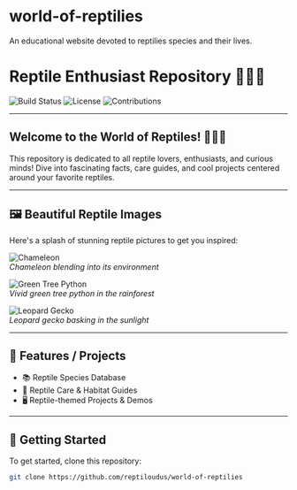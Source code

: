 # world-of-reptilies
An educational website devoted to reptilies species and their lives.

# Reptile Enthusiast Repository 🦎🐍🦖

![Build Status](https://img.shields.io/github/workflow/status/yourusername/yourrepository/Build)
![License](https://img.shields.io/github/license/yourusername/yourrepository)
![Contributions](https://img.shields.io/badge/contributions-welcome-brightgreen)

---

## Welcome to the World of Reptiles! 🐍🦎🦖

This repository is dedicated to all reptile lovers, enthusiasts, and curious minds! Dive into fascinating facts, care guides, and cool projects centered around your favorite reptiles.

---

## 🖼️ Beautiful Reptile Images

Here's a splash of stunning reptile pictures to get you inspired:

![Chameleon](https://images.unsplash.com/photo-1597297444445-2c84b1d8e4b7)  
*Chameleon blending into its environment*

![Green Tree Python](https://images.unsplash.com/photo-1601758123923-2f7b7bde8b8f)  
*Vivid green tree python in the rainforest*

![Leopard Gecko](https://images.unsplash.com/photo-1604362467530-1f9d9c04b4d4)  
*Leopard gecko basking in the sunlight*

---

## 🔧 Features / Projects

- 📚 Reptile Species Database
- 🧬 Reptile Care & Habitat Guides
- 🖥️ Reptile-themed Projects & Demos

---

## 📝 Getting Started

To get started, clone this repository:

```bash
git clone https://github.com/reptiloudus/world-of-reptilies
```
